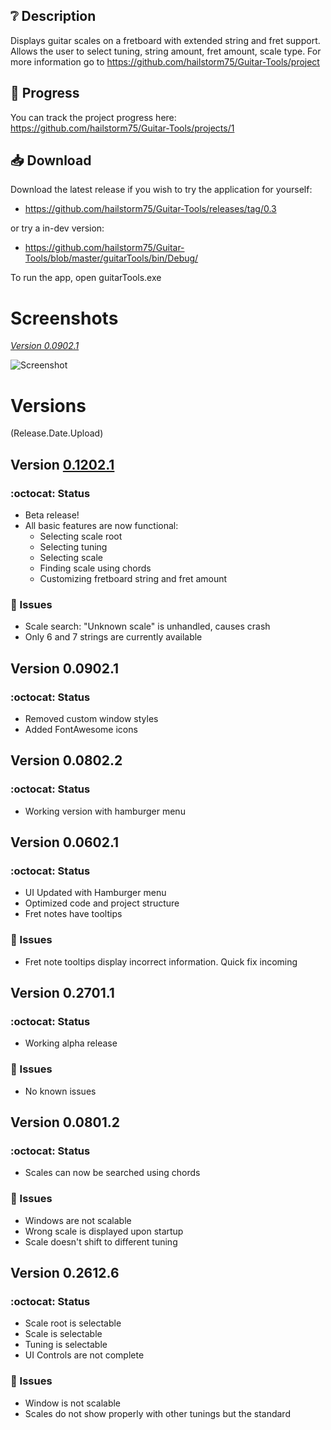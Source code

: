 ## ❔ Description
Displays guitar scales on a fretboard with extended string and fret support.
Allows the user to select tuning, string amount, fret amount, scale type.
For more information go to https://github.com/hailstorm75/Guitar-Tools/project

## 🚬 Progress
You can track the project progress here: https://github.com/hailstorm75/Guitar-Tools/projects/1

## 📥 Download
Download the latest release if you wish to try the application for yourself:
 - https://github.com/hailstorm75/Guitar-Tools/releases/tag/0.3
 
or try a in-dev version:
 - https://github.com/hailstorm75/Guitar-Tools/blob/master/guitarTools/bin/Debug/
 
To run the app, open guitarTools.exe

# Screenshots
[*Version 0.0902.1*](#version-009021-1)

![Screenshot](https://github.com/hailstorm75/Guitar-Tools/blob/master/docs/Screen01.PNG)

# Versions 
(Release.Date.Upload)

## Version [0.1202.1](https://github.com/hailstorm75/Guitar-Tools/releases/tag/0.3)
### :octocat: Status
 - Beta release!
 - All basic features are now functional:
   - Selecting scale root
   - Selecting tuning
   - Selecting scale
   - Finding scale using chords
   - Customizing fretboard string and fret amount
   
### 💢 Issues
 - Scale search: "Unknown scale" is unhandled, causes crash
 - Only 6 and 7 strings are currently available

## Version 0.0902.1
### :octocat: Status
 - Removed custom window styles
 - Added FontAwesome icons

## Version 0.0802.2
### :octocat: Status
 - Working version with hamburger menu

## Version 0.0602.1
### :octocat: Status
 - UI Updated with Hamburger menu
 - Optimized code and project structure
 - Fret notes have tooltips
 
### 💢 Issues
 - Fret note tooltips display incorrect information. Quick fix incoming
 
## Version 0.2701.1
### :octocat: Status
 - Working alpha release
 
### 💢 Issues
 - No known issues

## Version 0.0801.2
### :octocat: Status
 - Scales can now be searched using chords
 
### 💢 Issues
 - Windows are not scalable
 - Wrong scale is displayed upon startup
 - Scale doesn't shift to different tuning
 
## Version 0.2612.6
### :octocat: Status
 - Scale root is selectable
 - Scale is selectable
 - Tuning is selectable
 - UI Controls are not complete

### 💢 Issues
 - Window is not scalable
 - Scales do not show properly with other tunings but the standard
